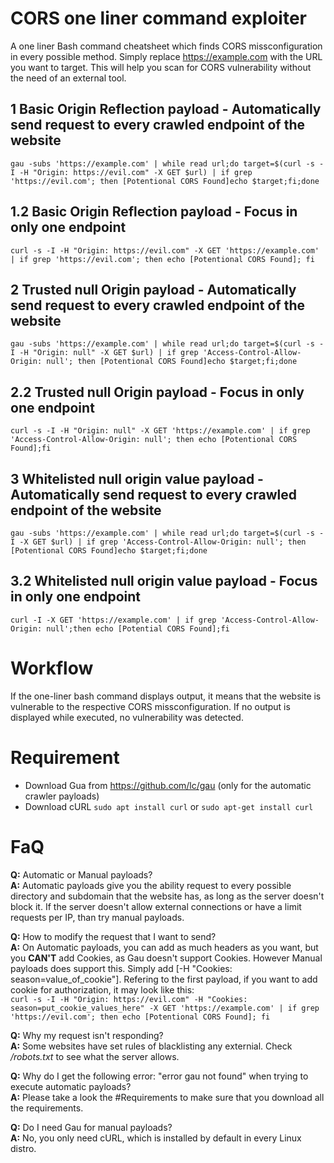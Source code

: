 # CORS one liner command exploiter

A one liner Bash command cheatsheet which finds CORS missconfiguration in every possible method. Simply replace https://example.com with the URL you want to target. This will help you scan for CORS vulnerability without the need of an external tool.

## 1 Basic Origin Reflection payload - Automatically send request to every crawled endpoint of the website

`gau -subs 'https://example.com' | while read url;do target=$(curl -s -I -H "Origin: https://evil.com" -X GET $url) | if grep 'https://evil.com'; then [Potentional CORS Found]echo $target;fi;done`

## 1.2 Basic Origin Reflection payload - Focus in only one endpoint

`curl -s -I -H "Origin: https://evil.com" -X GET 'https://example.com' | if grep 'https://evil.com'; then echo [Potentional CORS Found]; fi`

## 2 Trusted null Origin payload - Automatically send request to every crawled endpoint of the website
`gau -subs 'https://example.com' | while read url;do target=$(curl -s -I -H "Origin: null" -X GET $url) | if grep 'Access-Control-Allow-Origin: null'; then [Potentional CORS Found]echo $target;fi;done`

## 2.2 Trusted null Origin payload - Focus in only one endpoint
`curl -s -I -H "Origin: null" -X GET 'https://example.com' | if grep 'Access-Control-Allow-Origin: null'; then echo [Potentional CORS Found];fi`

## 3 Whitelisted null origin value payload - Automatically send request to every crawled endpoint of the website
`gau -subs 'https://example.com' | while read url;do target=$(curl -s -I -X GET $url) | if grep 'Access-Control-Allow-Origin: null'; then [Potentional CORS Found]echo $target;fi;done`

## 3.2 Whitelisted null origin value payload - Focus in only one endpoint
`curl -I -X GET 'https://example.com' | if grep 'Access-Control-Allow-Origin: null';then echo [Potential CORS Found];fi`

# Workflow
If the one-liner bash command displays output, it means that the website is vulnerable to the respective CORS missconfiguration. If no output is displayed while executed, no vulnerability was detected.

# Requirement

- Download Gua from https://github.com/lc/gau (only for the automatic crawler payloads)
- Download cURL `sudo apt install curl` or `sudo apt-get install curl`

# FaQ
**Q:** Automatic or Manual payloads?  
**A:** Automatic payloads give you the ability request to every possible directory and subdomain that the website has, as long as the server doesn't block it. If the server doesn't allow external connections or have a limit requests per IP, than try manual payloads.

**Q:** How to modify the request that I want to send?  
**A:** On Automatic payloads, you can add as much headers as you want, but you **CAN'T** add Cookies, as Gau doesn't support Cookies. However Manual payloads does support this. Simply add [-H "Cookies: season=value_of_cookie"]. Refering to the first payload, if you want to add cookie for authorization, it may look like this:  
`curl -s -I -H "Origin: https://evil.com" -H "Cookies: season=put_cookie_values_here" -X GET 'https://example.com' | if grep 'https://evil.com'; then echo [Potentional CORS Found]; fi`

**Q:** Why my request isn't responding?  
**A:** Some websites have set rules of blacklisting any externial. Check */robots.txt*  to see what the server allows.

**Q:** Why do I get the following error: "error gau not found" when trying to execute automatic payloads?  
**A:** Please take a look the #Requirements to make sure that you download all the requirements.

**Q:** Do I need Gau for manual payloads?  
**A:** No, you only need cURL, which is installed by default in every Linux distro.
